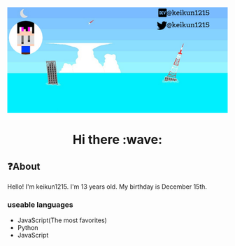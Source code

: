 [![Social banner for keikun1215](https://raw.githubusercontent.com/keikun1215/keikun1215/main/header.png)](https://keikun1215.cf)
---
<h1 align="center"> Hi there :wave: </h1>
<h2>❓About</h2>
Hello! I'm keikun1215. I'm 13 years old.  
My birthday is December 15th.    
<h3>useable languages</h3>
<ul>
  <li>JavaScript(The most favorites)</li>
  <li>Python</li>
  <li>JavaScript</li>
</ul>
